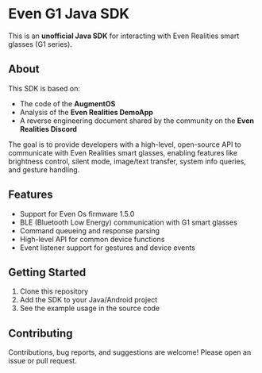 # Even G1 Java SDK

This is an **unofficial Java SDK** for interacting with Even Realities smart glasses (G1 series).

## About

This SDK is based on:
- The code of the **AugmentOS**
- Analysis of the **Even Realities DemoApp**
- A reverse engineering document shared by the community on the **Even Realities Discord**

The goal is to provide developers with a high-level, open-source API to communicate with Even Realities smart glasses, enabling features like brightness control, silent mode, image/text transfer, system info queries, and gesture handling.

## Features
- Support for Even Os firmware 1.5.0
- BLE (Bluetooth Low Energy) communication with G1 smart glasses
- Command queueing and response parsing
- High-level API for common device functions
- Event listener support for gestures and device events

## Getting Started

1. Clone this repository
2. Add the SDK to your Java/Android project
3. See the example usage in the source code

## Contributing
Contributions, bug reports, and suggestions are welcome! Please open an issue or pull request.